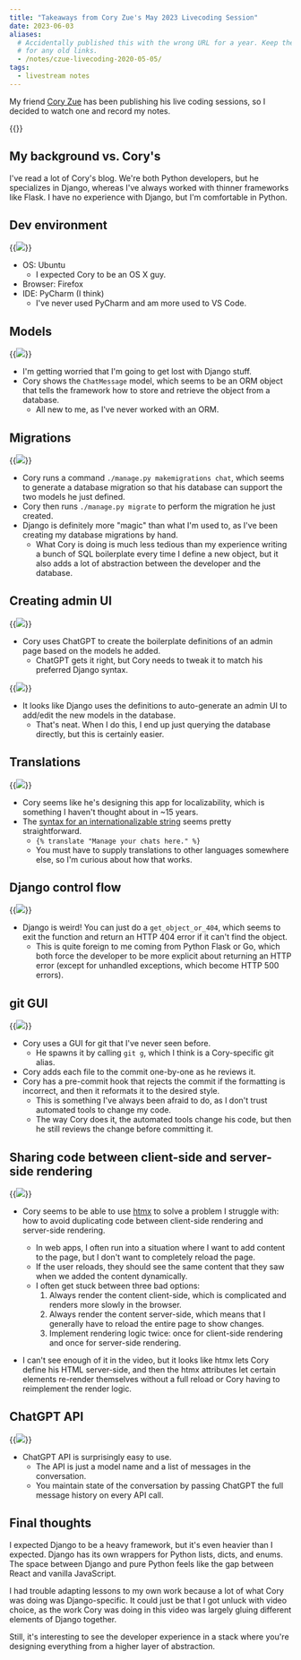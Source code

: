 ```yaml
---
title: "Takeaways from Cory Zue's May 2023 Livecoding Session"
date: 2023-06-03
aliases:
  # Accidentally published this with the wrong URL for a year. Keep the alias
  # for any old links.
  - /notes/czue-livecoding-2020-05-05/
tags:
  - livestream notes
---
```


My friend [Cory Zue](https://www.coryzue.com/) has been publishing his live coding sessions, so I decided to watch one and record my notes.

{{<youtube zEDaeG6nw48>}}

## My background vs. Cory's

I've read a lot of Cory's blog. We're both Python developers, but he specializes in Django, whereas I've always worked with thinner frameworks like Flask. I have no experience with Django, but I'm comfortable in Python.

## Dev environment

{{<img src="dev-env.png" max-width="800px" caption="[Timestamp 0:10](https://youtu.be/zEDaeG6nw48?t=0m10s)" has-border="false">}}

- OS: Ubuntu
  - I expected Cory to be an OS X guy.
- Browser: Firefox
- IDE: PyCharm (I think)
  - I've never used PyCharm and am more used to VS Code.

## Models

{{<img src="models.png" max-width="800px" caption="[Timestamp 2:53](https://youtu.be/zEDaeG6nw48?t=2m53s)" has-border="false">}}

- I'm getting worried that I'm going to get lost with Django stuff.
- Cory shows the `ChatMessage` model, which seems to be an ORM object that tells the framework how to store and retrieve the object from a database.
  - All new to me, as I've never worked with an ORM.

## Migrations

{{<img src="migrations.png" max-width="800px" caption="[Timestamp 3:35](https://youtu.be/zEDaeG6nw48?t=3m35s)" has-border="false">}}

- Cory runs a command `./manage.py makemigrations chat`, which seems to generate a database migration so that his database can support the two models he just defined.
- Cory then runs `./manage.py migrate` to perform the migration he just created.
- Django is definitely more "magic" than what I'm used to, as I've been creating my database migrations by hand.
  - What Cory is doing is much less tedious than my experience writing a bunch of SQL boilerplate every time I define a new object, but it also adds a lot of abstraction between the developer and the database.

## Creating admin UI

{{<img src="chatgpt-defs.png" max-width="800px" caption="[Timestamp 3:50](https://youtu.be/zEDaeG6nw48?t=3m50s)" has-border="false">}}

- Cory uses ChatGPT to create the boilerplate definitions of an admin page based on the models he added.
  - ChatGPT gets it right, but Cory needs to tweak it to match his preferred Django syntax.

{{<img src="admin-ui.png" max-width="800px" caption="[Timestamp 5:49](https://youtu.be/zEDaeG6nw48?t=5m49s)" has-border="false">}}

- It looks like Django uses the definitions to auto-generate an admin UI to add/edit the new models in the database.
  - That's neat. When I do this, I end up just querying the database directly, but this is certainly easier.

## Translations

{{<img src="translations.png" max-width="800px" caption="[Timestamp 10:05](https://youtu.be/zEDaeG6nw48?t=10m5s)" has-border="false">}}

- Cory seems like he's designing this app for localizability, which is something I haven't thought about in ~15 years.
- The [syntax for an internationalizable string](https://docs.djangoproject.com/en/4.2/topics/i18n/translation/#translate-template-tag) seems pretty straightforward.
  - `{% translate "Manage your chats here." %}`
  - You must have to supply translations to other languages somewhere else, so I'm curious about how that works.

## Django control flow

{{<img src="get-object-or-404.png" max-width="800px" caption="[Timestamp 14:52](https://youtu.be/zEDaeG6nw48?t=14m52s)" has-border="false">}}

- Django is weird! You can just do a `get_object_or_404`, which seems to exit the function and return an HTTP 404 error if it can't find the object.
  - This is quite foreign to me coming from Python Flask or Go, which both force the developer to be more explicit about returning an HTTP error (except for unhandled exceptions, which become HTTP 500 errors).

## git GUI

{{<img src="git-gui.png" max-width="800px" caption="[Timestamp 25:08](https://youtu.be/zEDaeG6nw48?t=25m08s)" has-border="false">}}

- Cory uses a GUI for git that I've never seen before.
  - He spawns it by calling `git g`, which I think is a Cory-specific git alias.
- Cory adds each file to the commit one-by-one as he reviews it.
- Cory has a pre-commit hook that rejects the commit if the formatting is incorrect, and then it reformats it to the desired style.
  - This is something I've always been afraid to do, as I don't trust automated tools to change my code.
  - The way Cory does it, the automated tools change his code, but then he still reviews the change before committing it.

## Sharing code between client-side and server-side rendering

{{<img src="htmx.png" max-width="800px" caption="[Timestamp 29:06](https://youtu.be/zEDaeG6nw48?t=29m06s)" has-border="false">}}

- Cory seems to be able to use [htmx](https://htmx.org) to solve a problem I struggle with: how to avoid duplicating code between client-side rendering and server-side rendering.

  - In web apps, I often run into a situation where I want to add content to the page, but I don't want to completely reload the page.
  - If the user reloads, they should see the same content that they saw when we added the content dynamically.
  - I often get stuck between three bad options:
    1. Always render the content client-side, which is complicated and renders more slowly in the browser.
    1. Always render the content server-side, which means that I generally have to reload the entire page to show changes.
    1. Implement rendering logic twice: once for client-side rendering and once for server-side rendering.

- I can't see enough of it in the video, but it looks like htmx lets Cory define his HTML server-side, and then the htmx attributes let certain elements re-render themselves without a full reload or Cory having to reimplement the render logic.

## ChatGPT API

{{<img src="chatgpt-api.png" max-width="800px" caption="[Timestamp 36:48](https://youtu.be/zEDaeG6nw48?t=36m48s)" has-border="false">}}

- ChatGPT API is surprisingly easy to use.
  - The API is just a model name and a list of messages in the conversation.
  - You maintain state of the conversation by passing ChatGPT the full message history on every API call.

## Final thoughts

I expected Django to be a heavy framework, but it's even heavier than I expected. Django has its own wrappers for Python lists, dicts, and enums. The space between Django and pure Python feels like the gap between React and vanilla JavaScript.

I had trouble adapting lessons to my own work because a lot of what Cory was doing was Django-specific. It could just be that I got unluck with video choice, as the work Cory was doing in this video was largely gluing different elements of Django together.

Still, it's interesting to see the developer experience in a stack where you're designing everything from a higher layer of abstraction.
